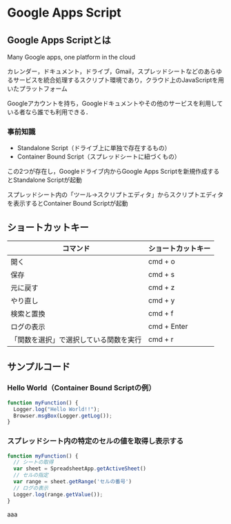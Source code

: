 # Google Apps Script

## Google Apps Scriptとは

Many Google apps, one platform in the cloud

カレンダー，ドキュメント，ドライブ，Gmail，スプレッドシートなどのあらゆるサービスを統合処理するスクリプト環境であり，クラウド上のJavaScriptを用いたプラットフォーム

Googleアカウントを持ち，Googleドキュメントやその他のサービスを利用している者なら誰でも利用できる．

### 事前知識

* Standalone Script（ドライブ上に単独で存在するもの）
* Container Bound Script（スプレッドシートに紐づくもの）

この2つが存在し，Googleドライブ内からGoogle Apps Scriptを新規作成するとStandalone Scriptが起動

スプレッドシート内の「ツール→スクリプトエディタ」からスクリプトエディタを表示するとContainer Bound Scriptが起動

## ショートカットキー

| コマンド | ショートカットキー |
| --- | --- |
| 開く | cmd + o |
| 保存 | cmd + s |
| 元に戻す | cmd + z |
| やり直し | cmd + y |
| 検索と置換 | cmd + f |
| ログの表示 | cmd + Enter |
| 「関数を選択」で選択している関数を実行 | cmd + r |

## サンプルコード

### Hello World（Container Bound Scriptの例）

```javascript
function myFunction() {
  Logger.log("Hello World!!");
  Browser.msgBox(Logger.getLog());
}
```

### スプレッドシート内の特定のセルの値を取得し表示する

```javascript
function myFunction() {
  // シートの取得
  var sheet = SpreadsheetApp.getActiveSheet()
  // セルの指定
  var range = sheet.getRange('セルの番号')
  // ログの表示
  Logger.log(range.getValue());
}
```

aaa

